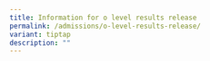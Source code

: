 ```yaml
---
title: Information for o level results release
permalink: /admissions/o-level-results-release/
variant: tiptap
description: ""
---
```

